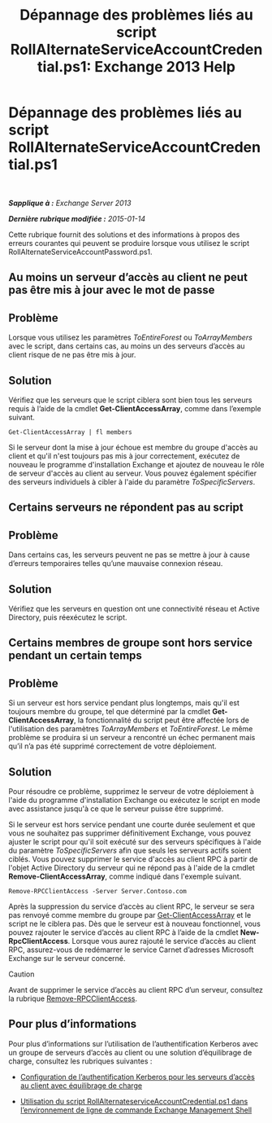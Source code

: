 ﻿---
title: 'Dépannage des problèmes liés au script RollAlternateServiceAccountCredential.ps1: Exchange 2013 Help'
TOCTitle: Dépannage des problèmes liés au script RollAlternateServiceAccountCredential.ps1
ms:assetid: 2bbf36d3-eb89-4f92-a8de-259a7cb64d62
ms:mtpsurl: https://technet.microsoft.com/fr-fr/library/Ff808310(v=EXCHG.150)
ms:contentKeyID: 63918666
ms.date: 05/23/2018
mtps_version: v=EXCHG.150
ms.translationtype: MT
---

# Dépannage des problèmes liés au script RollAlternateServiceAccountCredential.ps1

 

_**Sapplique à :** Exchange Server 2013_

_**Dernière rubrique modifiée :** 2015-01-14_

Cette rubrique fournit des solutions et des informations à propos des erreurs courantes qui peuvent se produire lorsque vous utilisez le script RollAlternateServiceAccountPassword.ps1.

## Au moins un serveur d’accès au client ne peut pas être mis à jour avec le mot de passe

## Problème

Lorsque vous utilisez les paramètres *ToEntireForest* ou *ToArrayMembers* avec le script, dans certains cas, au moins un des serveurs d’accès au client risque de ne pas être mis à jour.

## Solution

Vérifiez que les serveurs que le script ciblera sont bien tous les serveurs requis à l’aide de la cmdlet **Get-ClientAccessArray**, comme dans l’exemple suivant.

    Get-ClientAccessArray | fl members

Si le serveur dont la mise à jour échoue est membre du groupe d'accès au client et qu'il n'est toujours pas mis à jour correctement, exécutez de nouveau le programme d'installation Exchange et ajoutez de nouveau le rôle de serveur d'accès au client au serveur. Vous pouvez également spécifier des serveurs individuels à cibler à l'aide du paramètre *ToSpecificServers*.

## Certains serveurs ne répondent pas au script

## Problème

Dans certains cas, les serveurs peuvent ne pas se mettre à jour à cause d’erreurs temporaires telles qu’une mauvaise connexion réseau.

## Solution

Vérifiez que les serveurs en question ont une connectivité réseau et Active Directory, puis réexécutez le script.

## Certains membres de groupe sont hors service pendant un certain temps

## Problème

Si un serveur est hors service pendant plus longtemps, mais qu'il est toujours membre du groupe, tel que déterminé par la cmdlet **Get-ClientAccessArray**, la fonctionnalité du script peut être affectée lors de l'utilisation des paramètres *ToArrayMembers* et *ToEntireForest*. Le même problème se produira si un serveur a rencontré un échec permanent mais qu’il n’a pas été supprimé correctement de votre déploiement.

## Solution

Pour résoudre ce problème, supprimez le serveur de votre déploiement à l'aide du programme d'installation Exchange ou exécutez le script en mode avec assistance jusqu'à ce que le serveur puisse être supprimé.

Si le serveur est hors service pendant une courte durée seulement et que vous ne souhaitez pas supprimer définitivement Exchange, vous pouvez ajuster le script pour qu'il soit exécuté sur des serveurs spécifiques à l'aide du paramètre *ToSpecificServers* afin que seuls les serveurs actifs soient ciblés. Vous pouvez supprimer le service d'accès au client RPC à partir de l'objet Active Directory du serveur qui ne répond pas à l'aide de la cmdlet **Remove-ClientAccessArray**, comme indiqué dans l'exemple suivant.

    Remove-RPCClientAccess -Server Server.Contoso.com

Après la suppression du service d’accès au client RPC, le serveur se sera pas renvoyé comme membre du groupe par [Get-ClientAccessArray](https://technet.microsoft.com/fr-fr/library/dd297976\(v=exchg.150\)) et le script ne le ciblera pas. Dès que le serveur est à nouveau fonctionnel, vous pouvez rajouter le service d’accès au client RPC à l’aide de la cmdlet **New-RpcClientAccess**. Lorsque vous aurez rajouté le service d’accès au client RPC, assurez-vous de redémarrer le service Carnet d’adresses Microsoft Exchange sur le serveur concerné.

> [!CAUTION]
> Avant de supprimer le service d’accès au client RPC d’un serveur, consultez la rubrique <a href="https://technet.microsoft.com/fr-fr/library/dd298151(v=exchg.150)">Remove-RPCClientAccess</a>.


## Pour plus d’informations

Pour plus d’informations sur l’utilisation de l’authentification Kerberos avec un groupe de serveurs d’accès au client ou une solution d’équilibrage de charge, consultez les rubriques suivantes :

  - [Configuration de l’authentification Kerberos pour les serveurs d’accès au client avec équilibrage de charge](configuring-kerberos-authentication-for-load-balanced-client-access-servers-exchange-2013-help.md)

  - [Utilisation du script RollAlternateserviceAccountCredential.ps1 dans l’environnement de ligne de commande Exchange Management Shell](using-the-rollalternateserviceaccountcredential-ps1-script-in-the-shell-exchange-2013-help.md)

